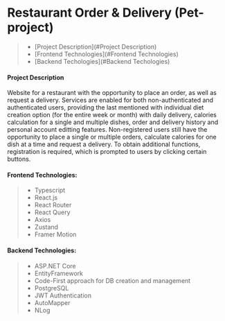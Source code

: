 # Restaurant Order & Delivery (Pet-project)

> - [Project Description](#Project Description)
> - [Frontend Technologies](#Frontend Technologies)
> - [Backend Techologies](#Backend Techologies)

#### Project Description

Website for a restaurant with the opportunity to place an order, as well as request a delivery. Services are enabled for both non-authenticated and authenticated users, providing the last mentioned with individual diet creation option (for the entire week
or month) with daily delivery, calories calculation for a single and multiple dishes, order and delivery history and personal account editting features.
Non-registered users still have the opportunity to place a single or multiple orders, calculate calories for one dish at a time and request a delivery. To obtain additional functions, registration is required, which is prompted to users by clicking certain buttons.

#### Frontend Technologies:

> - Typescript
> - React.js
> - React Router
> - React Query
> - Axios
> - Zustand
> - Framer Motion

#### Backend Technologies:

> - ASP.NET Core
> - EntityFramework
> - Code-First approach for DB creation and management
> - PostgreSQL
> - JWT Authentication
> - AutoMapper
> - NLog
